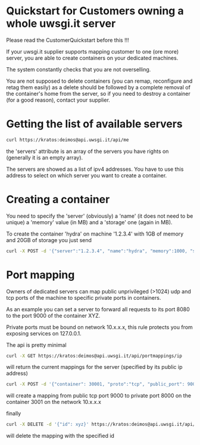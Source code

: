 Quickstart for Customers owning a whole uwsgi.it server
=======================================================

Please read the CustomerQuickstart before this !!!

If your uwsgi.it supplier supports mapping customer to one (ore more) server, you are able to create containers on your dedicated machines.

The system constantly checks that you are not overselling.

You are not supposed to delete containers (you can remap, reconfigure and retag them easily) as a delete should be followed by a complete removal of the container's home from the server, so if you need to destroy a container (for a good reason), contact your supplier.


Getting the list of available servers
=====================================

```sh
curl https://kratos:deimos@api.uwsgi.it/api/me
```

the 'servers' attribute is an array of the servers you have rights on (generally it is an empty array).

The servers are showed as a list of ipv4 addresses. You have to use this address to select on which server you want to create a container.


Creating a container
====================

You need to specify the 'server' (obviously) a 'name' (it does not need to be unique) a 'memory' value (in MB) and a 'storage' one (again in MB).

To create the container 'hydra' on machine '1.2.3.4' with 1GB of memory and 20GB of storage you just send

```sh
curl -X POST -d '{"server":"1.2.3.4", "name":"hydra", "memory":1000, "storage":20000}' https://kratos:deimos@api.uwsgi.it/api/containers
```

Port mapping
============

Owners of dedicated servers can map public unprivileged (>1024) udp and tcp ports of the machine to specific private ports in containers.

As an example you can set a server to forward all requests to its port 8080 to the port 9000 of the container XYZ.

Private ports must be bound on network 10.x.x.x, this rule protects you from exposing services on 127.0.0.1.

The api is pretty minimal

```sh
curl -X GET https://kratos:deimos@api.uwsgi.it/api/portmappings/ip
```

will return the current mappings for the server (specified by its public ip address)

```sh
curl -X POST -d '{"container": 30001, "proto":"tcp", "public_port": 9000, "private_port": 8000}' https://kratos:deimos@api.uwsgi.it/api/portmappings/ip
```

will create a mapping from public tcp port 9000 to private port 8000 on the container 3001 on the network 10.x.x.x

finally

```sh
curl -X DELETE -d '{"id": xyz}' https://kratos:deimos@api.uwsgi.it/api/portmappings/ip
```

will delete the mapping with the specified id
